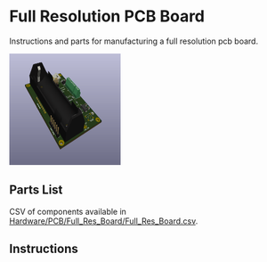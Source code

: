 # Full Resolution PCB Board
Instructions and parts for manufacturing a full resolution pcb board.

<img src ="https://github.com/UCHIC/CIWS-Pulse-Logger/blob/main/Hardware/PCB/PCB-left.png" width=200 height=200>

## Parts List
CSV of components available in [Hardware/PCB/Full_Res_Board/Full_Res_Board.csv](https://github.com/UCHIC/CIWS-Pulse-Logger/blob/main/Hardware/PCB/Full_Res_Board/Full_Res_Board.csv).

## Instructions
